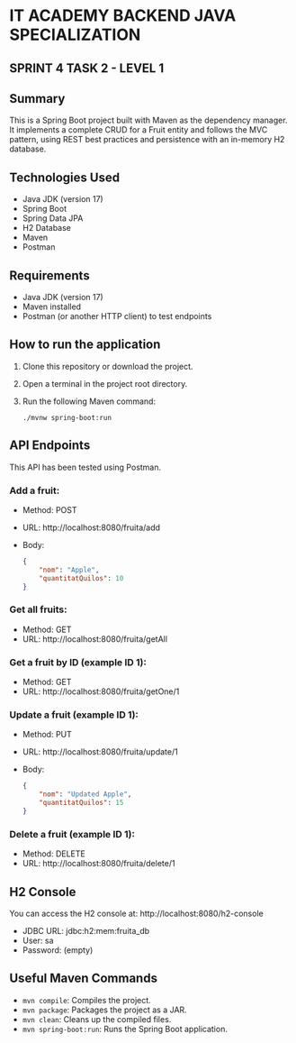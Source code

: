 # IT ACADEMY BACKEND JAVA SPECIALIZATION

## SPRINT 4 TASK 2 - LEVEL 1

## Summary

This is a Spring Boot project built with Maven as the dependency manager. It implements a complete CRUD for a Fruit entity and follows the MVC pattern, using REST best practices and persistence with an in-memory H2 database.

## Technologies Used

* Java JDK (version 17)
* Spring Boot
* Spring Data JPA
* H2 Database
* Maven
* Postman

## Requirements

* Java JDK (version 17)
* Maven installed
* Postman (or another HTTP client) to test endpoints

## How to run the application

1.  Clone this repository or download the project.
2.  Open a terminal in the project root directory.
3.  Run the following Maven command:

    `./mvnw spring-boot:run`

## API Endpoints

This API has been tested using Postman.

### Add a fruit:

* Method: POST
* URL: http://localhost:8080/fruita/add
* Body:

    ```json
    {
        "nom": "Apple",
        "quantitatQuilos": 10
    }
    ```

### Get all fruits:

* Method: GET
* URL: http://localhost:8080/fruita/getAll

### Get a fruit by ID (example ID 1):

* Method: GET
* URL: http://localhost:8080/fruita/getOne/1

### Update a fruit (example ID 1):

* Method: PUT
* URL: http://localhost:8080/fruita/update/1
* Body:

    ```json
    {
        "nom": "Updated Apple",
        "quantitatQuilos": 15
    }
    ```

### Delete a fruit (example ID 1):

* Method: DELETE
* URL: http://localhost:8080/fruita/delete/1

## H2 Console

You can access the H2 console at: http://localhost:8080/h2-console

* JDBC URL: jdbc:h2:mem:fruita\_db
* User: sa
* Password: (empty)

## Useful Maven Commands

* `mvn compile`: Compiles the project.
* `mvn package`: Packages the project as a JAR.
* `mvn clean`: Cleans up the compiled files.
* `mvn spring-boot:run`: Runs the Spring Boot application.